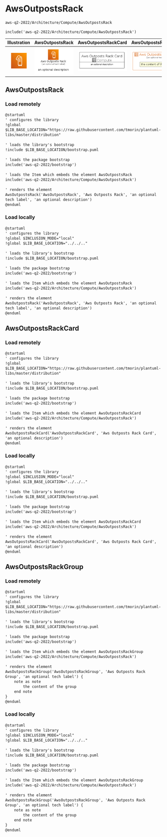 # AwsOutpostsRack


```text
aws-q2-2022/Architecture/Compute/AwsOutpostsRack
```

```text
include('aws-q2-2022/Architecture/Compute/AwsOutpostsRack')
```



| Illustration | AwsOutpostsRack | AwsOutpostsRackCard | AwsOutpostsRackGroup |
| :---: | :---: | :---: | :---: |
| ![illustration for Illustration](../../../aws-q2-2022/Architecture/Compute/AwsOutpostsRack.png) | ![illustration for AwsOutpostsRack](../../../aws-q2-2022/Architecture/Compute/AwsOutpostsRack.Local.png) | ![illustration for AwsOutpostsRackCard](../../../aws-q2-2022/Architecture/Compute/AwsOutpostsRackCard.Local.png) | ![illustration for AwsOutpostsRackGroup](../../../aws-q2-2022/Architecture/Compute/AwsOutpostsRackGroup.Local.png) |




## AwsOutpostsRack

### Load remotely
```plantuml
@startuml
' configures the library
!global $LIB_BASE_LOCATION="https://raw.githubusercontent.com/tmorin/plantuml-libs/master/distribution"

' loads the library's bootstrap
!include $LIB_BASE_LOCATION/bootstrap.puml

' loads the package bootstrap
include('aws-q2-2022/bootstrap')

' loads the Item which embeds the element AwsOutpostsRack
include('aws-q2-2022/Architecture/Compute/AwsOutpostsRack')

' renders the element
AwsOutpostsRack('AwsOutpostsRack', 'Aws Outposts Rack', 'an optional tech label', 'an optional description')
@enduml
```

### Load locally
```plantuml
@startuml
' configures the library
!global $INCLUSION_MODE="local"
!global $LIB_BASE_LOCATION="../../.."

' loads the library's bootstrap
!include $LIB_BASE_LOCATION/bootstrap.puml

' loads the package bootstrap
include('aws-q2-2022/bootstrap')

' loads the Item which embeds the element AwsOutpostsRack
include('aws-q2-2022/Architecture/Compute/AwsOutpostsRack')

' renders the element
AwsOutpostsRack('AwsOutpostsRack', 'Aws Outposts Rack', 'an optional tech label', 'an optional description')
@enduml
```

## AwsOutpostsRackCard

### Load remotely
```plantuml
@startuml
' configures the library
!global $LIB_BASE_LOCATION="https://raw.githubusercontent.com/tmorin/plantuml-libs/master/distribution"

' loads the library's bootstrap
!include $LIB_BASE_LOCATION/bootstrap.puml

' loads the package bootstrap
include('aws-q2-2022/bootstrap')

' loads the Item which embeds the element AwsOutpostsRackCard
include('aws-q2-2022/Architecture/Compute/AwsOutpostsRack')

' renders the element
AwsOutpostsRackCard('AwsOutpostsRackCard', 'Aws Outposts Rack Card', 'an optional description')
@enduml
```

### Load locally
```plantuml
@startuml
' configures the library
!global $INCLUSION_MODE="local"
!global $LIB_BASE_LOCATION="../../.."

' loads the library's bootstrap
!include $LIB_BASE_LOCATION/bootstrap.puml

' loads the package bootstrap
include('aws-q2-2022/bootstrap')

' loads the Item which embeds the element AwsOutpostsRackCard
include('aws-q2-2022/Architecture/Compute/AwsOutpostsRack')

' renders the element
AwsOutpostsRackCard('AwsOutpostsRackCard', 'Aws Outposts Rack Card', 'an optional description')
@enduml
```

## AwsOutpostsRackGroup

### Load remotely
```plantuml
@startuml
' configures the library
!global $LIB_BASE_LOCATION="https://raw.githubusercontent.com/tmorin/plantuml-libs/master/distribution"

' loads the library's bootstrap
!include $LIB_BASE_LOCATION/bootstrap.puml

' loads the package bootstrap
include('aws-q2-2022/bootstrap')

' loads the Item which embeds the element AwsOutpostsRackGroup
include('aws-q2-2022/Architecture/Compute/AwsOutpostsRack')

' renders the element
AwsOutpostsRackGroup('AwsOutpostsRackGroup', 'Aws Outposts Rack Group', 'an optional tech label') {
    note as note
        the content of the group
    end note
}
@enduml
```

### Load locally
```plantuml
@startuml
' configures the library
!global $INCLUSION_MODE="local"
!global $LIB_BASE_LOCATION="../../.."

' loads the library's bootstrap
!include $LIB_BASE_LOCATION/bootstrap.puml

' loads the package bootstrap
include('aws-q2-2022/bootstrap')

' loads the Item which embeds the element AwsOutpostsRackGroup
include('aws-q2-2022/Architecture/Compute/AwsOutpostsRack')

' renders the element
AwsOutpostsRackGroup('AwsOutpostsRackGroup', 'Aws Outposts Rack Group', 'an optional tech label') {
    note as note
        the content of the group
    end note
}
@enduml
```

